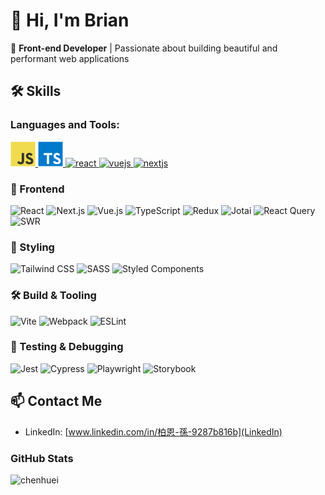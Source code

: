 # 👋 Hi, I'm Brian 

🚀 **Front-end Developer** | Passionate about building beautiful and performant web applications  

## 🛠 Skills  
<h3>Languages and Tools:</h3>
<p> 
  <a href="https://developer.mozilla.org/en-US/docs/Web/JavaScript" target="_blank" rel="noreferrer">
    <img src="https://raw.githubusercontent.com/devicons/devicon/master/icons/javascript/javascript-original.svg" alt="javascript" width="40" height="40"/> 
  </a>
  <a href="https://www.typescriptlang.org/" target="_blank" rel="noreferrer">
    <img src="https://raw.githubusercontent.com/devicons/devicon/master/icons/typescript/typescript-original.svg" alt="typescript" width="40" height="40"/>
  </a> 
  <a href="https://reactjs.org/" target="_blank" rel="noreferrer">
    <img src="https://cdn.worldvectorlogo.com/logos/react-1.svg" alt="react" width="40" height="40"/>
  </a>
  <a href="https://vuejs.org/" target="_blank" rel="noreferrer">
    <img src="https://cdn.worldvectorlogo.com/logos/vue-9.svg" alt="vuejs" width="40" height="40"/>
  </a> 
  <a href="https://nextjs.org/" target="_blank" rel="noreferrer">
    <img src="https://cdn.worldvectorlogo.com/logos/next-js.svg" alt="nextjs" width="40" height="40"/>
  </a> 
</p>

### 🚀 Frontend  
![React](https://img.shields.io/badge/-React-61DAFB?style=flat&logo=react&logoColor=white)
![Next.js](https://img.shields.io/badge/-Next.js-000000?style=flat&logo=next.js&logoColor=white)
![Vue.js](https://img.shields.io/badge/-Vue.js-4FC08D?style=flat&logo=vue.js&logoColor=white)
![TypeScript](https://img.shields.io/badge/-TypeScript-3178C6?style=flat&logo=typescript&logoColor=white)
![Redux](https://img.shields.io/badge/-Redux-764ABC?style=flat&logo=redux&logoColor=white)
![Jotai](https://img.shields.io/badge/-Jotai-009688?style=flat&logo=Jotai&logoColor=white)
![React Query](https://img.shields.io/badge/-React%20Query-FF4154?style=flat&logo=react-query&logoColor=white)
![SWR](https://img.shields.io/badge/-SWR-000000?style=flat&logo=SWR&logoColor=white)

### 🎨 Styling  
![Tailwind CSS](https://img.shields.io/badge/-Tailwind%20CSS-38B2AC?style=flat&logo=tailwind-css&logoColor=white)
![SASS](https://img.shields.io/badge/-SASS-CC6699?style=flat&logo=sass&logoColor=white)
![Styled Components](https://img.shields.io/badge/-Styled%20Components-DB7093?style=flat&logo=styled-components&logoColor=white)  

### 🛠 Build & Tooling 
![Vite](https://img.shields.io/badge/-Vite-646CFF?style=flat&logo=vite&logoColor=white)
![Webpack](https://img.shields.io/badge/-Webpack-8DD6F9?style=flat&logo=webpack&logoColor=black)
![ESLint](https://img.shields.io/badge/-ESLint-4B32C3?style=flat&logo=eslint&logoColor=white)

### 🔬 Testing & Debugging  
![Jest](https://img.shields.io/badge/-Jest-C21325?style=flat&logo=jest&logoColor=white)
![Cypress](https://img.shields.io/badge/-Cypress-17202C?style=flat&logo=cypress&logoColor=white)
![Playwright](https://img.shields.io/badge/-Playwright-2EAD33?style=flat&logo=playwright&logoColor=white)
![Storybook](https://img.shields.io/badge/-Storybook-FF4785?style=flat&logo=storybook&logoColor=white)  

## 📫 Contact Me  
- LinkedIn: [www.linkedin.com/in/柏恩-孫-9287b816b](LinkedIn)  

<h3>GitHub Stats</h3>

<p>
  <img align="left" src="https://github-readme-stats.vercel.app/api/top-langs?username=smallga&show_icons=true&locale=en&layout=compact" alt="chenhuei" />
</p>
